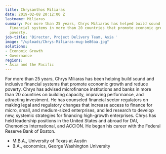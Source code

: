 ```yaml
---
title: Chrysanthos Miliaras
date: 2019-02-08 20:12:00 Z
lastname: Miliaras
summary: For more than 25 years, Chrys Miliaras has helped build sound and inclusive
  financial systems in more than 20 countries that promote economic growth and reduce
  poverty.
job-title: 'Director, Project Delivery Team, Asia '
image: "/uploads/Chrys-Miliaras-mug-be86aa.jpg"
solutions:
- Economic Growth
- Governance
regions:
- Asia and the Pacific
---
```


For more than 25 years, Chrys Miliaras has been helping build sound and inclusive financial systems that promote economic growth and reduce poverty. Chrys has advised microfinance institutions and banks in more than 20 countries on building capacity, improving performance, and attracting investment. He has counseled financial sector regulators on making legal and regulatory changes that increase access to finance for micro, small, and medium-sized enterprises, and led research to develop new, systemic strategies for financing high-growth enterprises. Chrys has held leadership positions in the United States and abroad for DAI, Chemonics International, and ACCION. He began his career with the Federal Reserve Bank of Boston.

* M.B.A., University of Texas at Austin
* B.A., economics, George Washington University  